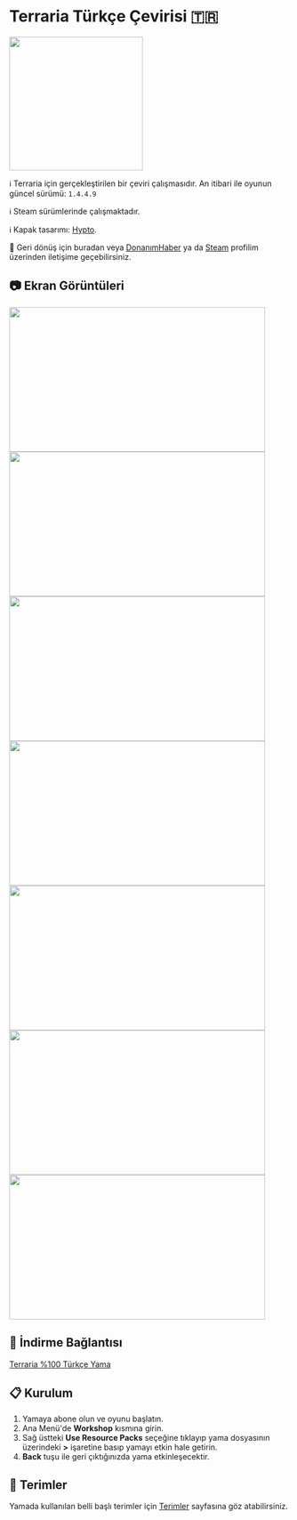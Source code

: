 

# Terraria Türkçe Çevirisi :tr:
<img src="https://i.imgur.com/DmjgF18.jpg" width="240" height="240"/>

:information_source: Terraria için gerçekleştirilen bir çeviri çalışmasıdır. An itibari ile oyunun güncel sürümü: `1.4.4.9`

:information_source: Steam sürümlerinde çalışmaktadır.

:information_source: Kapak tasarımı: [Hypto](https://steamcommunity.com/id/hyptonise/).


:envelope_with_arrow: Geri dönüş için buradan veya [DonanımHaber](https://forum.donanimhaber.com/profil/794792#!/) ya da [Steam](https://steamcommunity.com/id/qabriel99) profilim üzerinden iletişime geçebilirsiniz.

## :camera: Ekran Görüntüleri
<img src="https://i.imgur.com/pdPlBov.jpg" width="460" height="260"/> <img src="https://i.imgur.com/Ysjqht4.jpg" width="460" height="260"/> <img src="https://i.imgur.com/fWI0Tfb.jpg" width="460" height="260"/>
<img src="https://i.imgur.com/vGYX5RH.jpg" width="460" height="260"/> <img src="https://i.imgur.com/DfSdtVD.jpg" width="460" height="260"/> <img src="https://i.imgur.com/HeiXyHJ.jpg" width="460" height="260"/> <img src="https://i.imgur.com/OfJLtE9.jpg" width="460" height="260"/>

## :floppy_disk: İndirme Bağlantısı 
[Terraria %100 Türkçe Yama](https://steamcommunity.com/sharedfiles/filedetails/?id=2441453094)

## :clipboard: Kurulum
 1. Yamaya abone olun ve oyunu başlatın.
 2. Ana Menü'de **Workshop** kısmına girin.
 3. Sağ üstteki **Use Resource Packs** seçeğine tıklayıp yama dosyasının üzerindeki **>** işaretine basıp yamayı etkin hale getirin.
 4. **Back** tuşu ile geri çıktığınızda yama etkinleşecektir.
 
## :pushpin: Terimler
Yamada kullanılan belli başlı terimler için [Terimler](Terimler.md) sayfasına göz atabilirsiniz.
